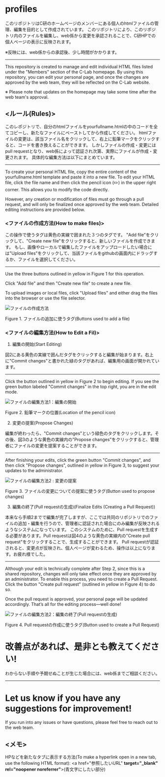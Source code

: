 # profiles
このリポジトリはC研のホームページのメンバーにある個人のhtmlファイルの管理、編集を目的として作成されています。
このリポジトリにより、このリポジトリ内のファイルを編集し、web係から変更を承認されることで、C研HPでの個人ページの表示に反映されます。

※反映には、web係からの承認後、少し時間がかかります。

---------------------------------------------------------

<!--Editing and Sharing Profiles(プロファイルの編集と共有)-->
This repository is created to manage and edit individual HTML files listed under the "Members" section of the C-Lab homepage.
By using this repository, you can edit your personal page, and once the changes are approved by the web team, they will be reflected on the C-Lab website.

※ Please note that updates on the homepage may take some time after the web team's approval.


## <ルール(Rules)>
このレポジトリで、自分のhtmlファイルをyourfullname.htmlの中のコードを全てコピーし、新たなファイルにペーストしてから作成してください。
htmlファイルの変更は、該当ファイル名をクリックして、右上に鉛筆マークをクリックすると、コードを書き換えることができます。
しかしファイルの作成・変更にはpull requestとなり、web係によって認証され次第、実際にファイルが作成・変更されます。
具体的な編集方法は以下にまとめています。

---------------------------------------------------------

To create your personal HTML file, copy the entire content of the yourfullname.html template and paste it into a new file.
To edit your HTML file, click the file name and then click the pencil icon (✏️) in the upper right corner. This allows you to modify the code directly.

However, any creation or modification of files must go through a pull request, and will only be finalized once approved by the web team.
Detailed editing instructions are provided below.


### <ファイルの作成方法(How to make files)>
この操作で使うタグは黄色の実線で囲まれた３つのタグです。
"Add file"をクリックして、"Create new file"をクリックすると、新しいファイルを作成できます。
もし、画像やローカルで編集したファイルをアップロードしたい場合には"Upload files"をクリックして、当該ファイルをgithubの画面内にドラッグするか、ファイルを選択してください。

---------------------------------------------------------

Use the three buttons outlined in yellow in Figure 1 for this operation.

Click "Add file" and then "Create new file" to create a new file.

To upload images or local files, click "Upload files" and either drag the files into the browser or use the file selector.


![ファイルの作成方法](img/for_description/add_files.png)

Figure 1. ファイルの追加に使うタグ(Buttons used to add a file)

### <ファイルの編集方法(How to Edit a Fil)>
1. 編集の開始(Start Editing)

図2にある黄色の実線で囲んだタグをクリックすると編集が始まります。右上に"Commit changes"と書かれた緑のタグがあれば、編集用の画面が開かれています。

---------------------------------------------------------

Click the button outlined in yellow in Figure 2 to begin editing.
If you see the green button labeled "Commit changes" in the top right, you are in the edit mode.

![ファイルの編集方法1：編集の開始](img/for_description/editing_files.png)

Figure 2. 鉛筆マークの位置(Location of the pencil icon)


2. 変更の提案(Propose Changes)

編集が終わったら、"Commit changes"という緑色のタグをクリックします。その後、図3のような黄色の実線内の"Propose changes"をクリックすると、管理者にファイルの変更を提案することができます。
<!--そして上の小さなセルには、どのファイルを編集したか(例：Update _yourname_.html)を記入してください。-->

---------------------------------------------------------
After finishing your edits, click the green button "Commit changes", and then click "Propose changes", outlined in yellow in Figure 3, to suggest your updates to the administrator.

![ファイルの編集方法2 : 変更の提案](img/for_description/proposing_changes.png)

Figure 3. ファイルの変更についての提案に使うタグ(Button used to propose changes)


3. 編集の終了(Pull requestの生成)(Finalize Edits (Creating a Pull Request))

本来なら手順2までで編集が完了しますが、ここでは共同のリポジトリでのファイルの追加・編集を行うので、管理者に認証された場合にのみ編集が反映されるようなシステムになっています。
このシステムのために、Pull requestを生成する必要があります。Pull requestは図4のような黄色の実線内の"Create pull request"をクリックすることで、生成することができます。
Pull requestが認証されると、変更点が反映され、個人ページが変わるため、操作は以上になります。お疲れ様でした。

---------------------------------------------------------

Although your edit is technically complete after Step 2, since this is a shared repository, changes will only take effect once they are approved by an administrator.
To enable this process, you need to create a Pull Request. Click the button "Create pull request" (outlined in yellow in Figure 4) to do so.

Once the pull request is approved, your personal page will be updated accordingly.
That’s all for the editing process—well done!

![ファイルの編集方法2：編集の終了(Pull requestの生成)](img/for_description/create_PR.png)

Figure 4. Pull requestの作成に使うタグ(Button used to create a Pull Request)
<!--![Pull requestの承認]()-->
# 改善点があれば、是非とも教えてください!

わからない手順や予期せぬことが生じた場合には、web係までご相談ください。

---------------------------------------------------------

# Let us know if you have any suggestions for improvement!
If you run into any issues or have questions, please feel free to reach out to the web team.

## <メモ>
HPなどを新たなタブに表示する方法(To make a hyperlink open in a new tab, use the following HTML format): <a href="参照したいURL" **target="_blank" rel="noopener noreferrer"**>(青文字にしたい部分)</a>
